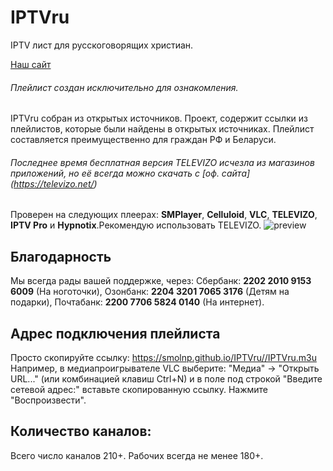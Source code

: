 # IPTVru
IPTV лист для русскоговорящих христиан.

[Наш сайт](https://smolnp.github.io/IPTVru//index.html)

###### Плейлист создан исключительно для ознакомления.
IPTVru собран из открытых источников. Проект, содержит ссылки из плейлистов, которые были найдены в открытых источниках. Плейлист составляется преимущественно для граждан РФ и Беларуси.
###### Последнее время бесплатная версия TELEVIZO исчезла из магазинов приложений, но её всегда можно скачать с [оф. сайта] (https://televizo.net/)
Проверен на следующих плеерах: **SMPlayer**, **Celluloid**, **VLC**, **TELEVIZO**, **IPTV Pro** и **Hypnotix**.Рекомендую использовать TELEVIZO.
  <img src="https://github.com/smolnp/IPTVru/blob/gh-pages/Снимок%20экрана%20от%202023-11-29%2017-37-58.png" alt="preview"/>
## Благодарность
Мы всегда рады вашей поддержке, через:
Сбербанк: **2202 2010 9153 6009** (На ноготочки),
Озонбанк: **2204 3201 7065 3176** (Детям на подарки),
Почтабанк: **2200 7706 5824 0140** (На интернет).
## Адрес подключения плейлиста
Просто скопируйте ссылку: https://smolnp.github.io/IPTVru//IPTVru.m3u 
Например, в медиапроигрывателе VLC выберите: "Медиа" -> "Открыть URL..." (или комбинацией клавиш Ctrl+N) и в поле под строкой "Введите сетевой адрес:" вставьте скопированную ссылку. Нажмите "Воспроизвести".
## Количество каналов:
Всего число каналов 210+. Рабочих всегда не менее 180+.

